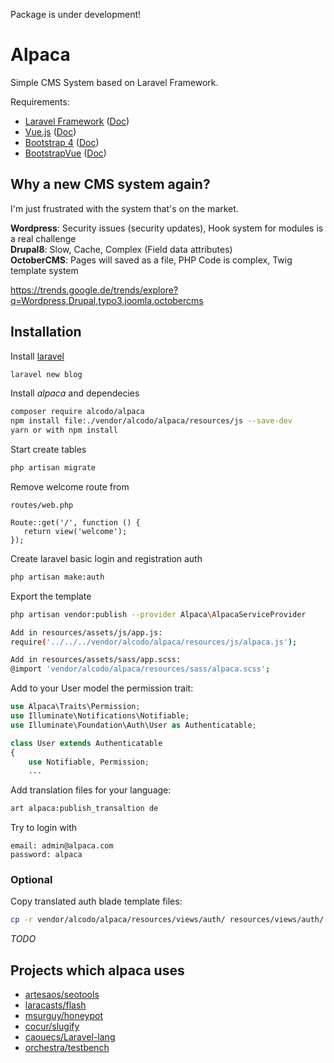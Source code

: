 Package is under development!

# Alpaca
Simple CMS System based on Laravel Framework.

Requirements:
* [Laravel Framework](https://github.com/laravel/laravel) ([Doc](https://laravel.com/docs/5.6))
* [Vue.js](https://github.com/vuejs/vue) ([Doc](https://vuejs.org/v2/guide/))
* [Bootstrap 4](https://github.com/twbs/bootstrap) ([Doc](https://getbootstrap.com/docs/4.0/))
* [BootstrapVue](https://github.com/bootstrap-vue/bootstrap-vue) ([Doc](https://bootstrap-vue.js.org/docs))

## Why a new CMS system again?

I'm just frustrated with the system that's on the market.

**Wordpress**: Security issues (security updates), Hook system for modules is a real challenge  
**Drupal8**: Slow, Cache, Complex (Field data attributes)   
**OctoberCMS**: Pages will saved as a file, PHP Code is complex, Twig template system

https://trends.google.de/trends/explore?q=Wordpress,Drupal,typo3,joomla,octobercms

## Installation

Install [laravel](https://laravel.com/docs/5.5/installation#installing-laravel)
```bash
laravel new blog
```

Install *alpaca* and dependecies
```bash
composer require alcodo/alpaca
npm install file:./vendor/alcodo/alpaca/resources/js --save-dev
yarn or with npm install
```

Start create tables
```bash
php artisan migrate
```

Remove welcome route from
 ```
routes/web.php
 
Route::get('/', function () {
    return view('welcome');
});
 ```

Create laravel basic login and registration auth
```bash
php artisan make:auth
```

Export the template
```bash
php artisan vendor:publish --provider Alpaca\AlpacaServiceProvider

Add in resources/assets/js/app.js:
require('../../../vendor/alcodo/alpaca/resources/js/alpaca.js');

Add in resources/assets/sass/app.scss:
@import 'vendor/alcodo/alpaca/resources/sass/alpaca.scss';
```

Add to your User model the permission trait:
```php
use Alpaca\Traits\Permission;
use Illuminate\Notifications\Notifiable;
use Illuminate\Foundation\Auth\User as Authenticatable;

class User extends Authenticatable
{
    use Notifiable, Permission;
    ...
```

Add translation files for your language:
```bash
art alpaca:publish_transaltion de
```

Try to login with
```
email: admin@alpaca.com
password: alpaca
```

### Optional

Copy translated auth blade template files:
```bash
cp -r vendor/alcodo/alpaca/resources/views/auth/ resources/views/auth/
```

*TODO*

## Projects which alpaca uses

* [artesaos/seotools](https://github.com/artesaos/seotools)
* [laracasts/flash](https://github.com/laracasts/flash)
* [msurguy/honeypot](https://github.com/msurguy/honeypot)
* [cocur/slugify](https://github.com/cocur/slugify)
* [caouecs/Laravel-lang](https://github.com/caouecs/Laravel-lang)
* [orchestra/testbench](https://github.com/orchestra/testbench)